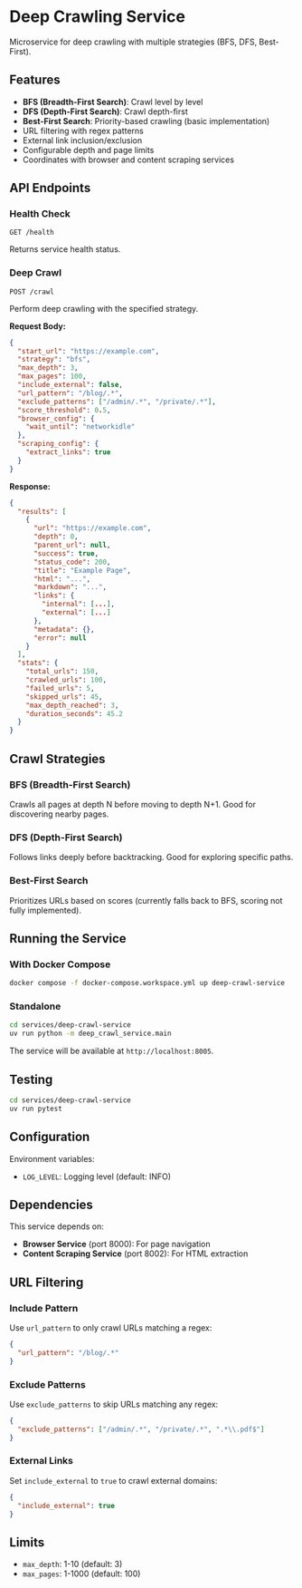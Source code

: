 # Deep Crawling Service

Microservice for deep crawling with multiple strategies (BFS, DFS, Best-First).

## Features

- **BFS (Breadth-First Search)**: Crawl level by level
- **DFS (Depth-First Search)**: Crawl depth-first
- **Best-First Search**: Priority-based crawling (basic implementation)
- URL filtering with regex patterns
- External link inclusion/exclusion
- Configurable depth and page limits
- Coordinates with browser and content scraping services

## API Endpoints

### Health Check
```
GET /health
```

Returns service health status.

### Deep Crawl
```
POST /crawl
```

Perform deep crawling with the specified strategy.

**Request Body:**
```json
{
  "start_url": "https://example.com",
  "strategy": "bfs",
  "max_depth": 3,
  "max_pages": 100,
  "include_external": false,
  "url_pattern": "/blog/.*",
  "exclude_patterns": ["/admin/.*", "/private/.*"],
  "score_threshold": 0.5,
  "browser_config": {
    "wait_until": "networkidle"
  },
  "scraping_config": {
    "extract_links": true
  }
}
```

**Response:**
```json
{
  "results": [
    {
      "url": "https://example.com",
      "depth": 0,
      "parent_url": null,
      "success": true,
      "status_code": 200,
      "title": "Example Page",
      "html": "...",
      "markdown": "...",
      "links": {
        "internal": [...],
        "external": [...]
      },
      "metadata": {},
      "error": null
    }
  ],
  "stats": {
    "total_urls": 150,
    "crawled_urls": 100,
    "failed_urls": 5,
    "skipped_urls": 45,
    "max_depth_reached": 3,
    "duration_seconds": 45.2
  }
}
```

## Crawl Strategies

### BFS (Breadth-First Search)
Crawls all pages at depth N before moving to depth N+1. Good for discovering nearby pages.

### DFS (Depth-First Search)
Follows links deeply before backtracking. Good for exploring specific paths.

### Best-First Search
Prioritizes URLs based on scores (currently falls back to BFS, scoring not fully implemented).

## Running the Service

### With Docker Compose
```bash
docker compose -f docker-compose.workspace.yml up deep-crawl-service
```

### Standalone
```bash
cd services/deep-crawl-service
uv run python -m deep_crawl_service.main
```

The service will be available at `http://localhost:8005`.

## Testing

```bash
cd services/deep-crawl-service
uv run pytest
```

## Configuration

Environment variables:
- `LOG_LEVEL`: Logging level (default: INFO)

## Dependencies

This service depends on:
- **Browser Service** (port 8000): For page navigation
- **Content Scraping Service** (port 8002): For HTML extraction

## URL Filtering

### Include Pattern
Use `url_pattern` to only crawl URLs matching a regex:
```json
{
  "url_pattern": "/blog/.*"
}
```

### Exclude Patterns
Use `exclude_patterns` to skip URLs matching any regex:
```json
{
  "exclude_patterns": ["/admin/.*", "/private/.*", ".*\\.pdf$"]
}
```

### External Links
Set `include_external` to `true` to crawl external domains:
```json
{
  "include_external": true
}
```

## Limits

- `max_depth`: 1-10 (default: 3)
- `max_pages`: 1-1000 (default: 100)

